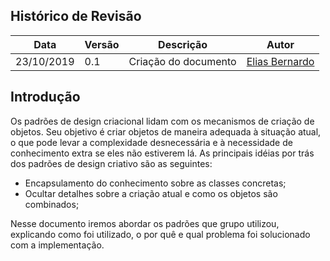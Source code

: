 ## Histórico de Revisão

|Data|Versão|Descrição|Autor|
|-|-|-|-|
|23/10/2019|0.1|Criação do documento|[Elias Bernardo](https://github.com/ebmm01)|

## Introdução

Os padrões de design criacional lidam com os mecanismos de criação de objetos. Seu objetivo é criar objetos de maneira adequada à situação atual, o que pode levar a complexidade desnecessária e à necessidade de conhecimento extra se eles não estiverem lá. As principais idéias por trás dos padrões de design criativo são as seguintes:

- Encapsulamento do conhecimento sobre as classes concretas;
- Ocultar detalhes sobre a criação atual e como os objetos são combinados;

Nesse documento iremos abordar os padrões que grupo utilizou, explicando como foi utilizado, o por quê e qual problema foi solucionado com a implementação.